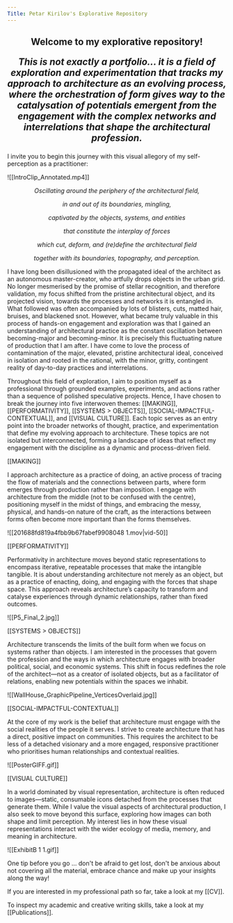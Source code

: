 ```yaml
---
Title: Petar Kirilov's Explorative Repository
---
```

## <p align=center> Welcome to my explorative repository!</p>***<p align=center text-align: justify>This is not exactly a portfolio... it is a field of exploration and experimentation that tracks my approach to architecture as an evolving process, where the orchestration of form gives way to the catalysation of potentials emergent from the engagement with the complex networks and interrelations that shape the architectural profession. </p>*** 

I invite you to begin this journey with this visual allegory of my self-perception as a practitioner: 

![[IntroClip_Annotated.mp4]]
*<p align=center >*Oscillating around the periphery of the architectural field, <p>*
*<p align=center>in and out of its boundaries, mingling,<p>*
*<p align=center> captivated by the objects, systems, and entities <p>*
*<p align=center> that constitute the interplay of forces <p>*
*<p align=center> which cut, deform, and (re)define the architectural field <p>*
*<p align= center>together with its boundaries, topography, and perception.* </p>* 

I have long been disillusioned with the propagated ideal of the architect as an autonomous master-creator, who artfully drops objects in the urban grid. No longer mesmerised by the promise of stellar recognition, and therefore validation, my focus shifted from the pristine architectural object, and its projected vision, towards the processes and networks it is entangled in. What followed was often accompanied by lots of blisters, cuts, matted hair, bruises, and blackened snot. However, what became truly valuable in this process of hands-on engagement and exploration was that I gained an understanding of architectural practice as the constant oscillation between becoming-major and becoming-minor. It is precisely this fluctuating nature of production that I am after. I have come to love the process of contamination of the major, elevated, pristine architectural ideal, conceived in isolation and rooted in the rational, with the minor, gritty, contingent reality of day-to-day practices and interrelations. 

Throughout this field of exploration, I aim to position myself as a professional through grounded examples, experiments, and actions rather than a sequence of polished speculative projects. Hence, I have chosen to break the journey into five interwoven themes: [[MAKING]], [[PERFORMATIVITY]], [[SYSTEMS > OBJECTS]], [[SOCIAL-IMPACTFUL-CONTEXTUAL]], and [[VISUAL CULTURE]]. Each topic serves as an entry point into the broader networks of thought, practice, and experimentation that define my evolving approach to architecture. These topics are not isolated but interconnected, forming a landscape of ideas that reflect my engagement with the discipline as a dynamic and process-driven field.


[[MAKING]]

I approach architecture as a practice of doing, an active process of tracing the flow of materials and the connections between parts, where form emerges through production rather than imposition. I engage with architecture from the middle (not to be confused with the centre), positioning myself in the midst of things, and embracing the messy, physical, and hands-on nature of the craft, as the interactions between forms often become more important than the forms themselves. 

![[201688fd819a4fbb9b67fabef9908048 1.mov|vid-50]]

[[PERFORMATIVITY]]

Performativity in architecture moves beyond static representations to encompass iterative, repeatable processes that make the intangible tangible. It is about understanding architecture not merely as an object, but as a practice of enacting, doing, and engaging with the forces that shape space. This approach reveals architecture’s capacity to transform and catalyse experiences through dynamic relationships, rather than fixed outcomes.

![[P5_Final_2.jpg]]

 [[SYSTEMS > OBJECTS]]
 
Architecture transcends the limits of the built form when we focus on systems rather than objects. I am interested in the processes that govern the profession and the ways in which architecture engages with broader political, social, and economic systems. This shift in focus redefines the role of the architect—not as a creator of isolated objects, but as a facilitator of relations, enabling new potentials within the spaces we inhabit.

![[WallHouse_GraphicPipeline_VerticesOverlaid.jpg]]

[[SOCIAL-IMPACTFUL-CONTEXTUAL]]

At the core of my work is the belief that architecture must engage with the social realities of the people it serves. I strive to create architecture that has a direct, positive impact on communities. This requires the architect to be less of a detached visionary and a more engaged, responsive practitioner who prioritises human relationships and contextual realities.

![[PosterGIFF.gif]]

[[VISUAL CULTURE]]

In a world dominated by visual representation, architecture is often reduced to images—static, consumable icons detached from the processes that generate them. While I value the visual aspects of architectural production, I also seek to move beyond this surface, exploring how images can both shape and limit perception. My interest lies in how these visual representations interact with the wider ecology of media, memory, and meaning in architecture.

![[ExhibitB 1 1.gif]]

One tip before you go ... don't be afraid to get lost, don't be anxious about not covering all the material, embrace chance and make up your insights along the way!

If you are interested in my professional path so far, take a look at my [[CV]].  

To inspect my academic and creative writing skills, take a look at my [[Publications]]. 
